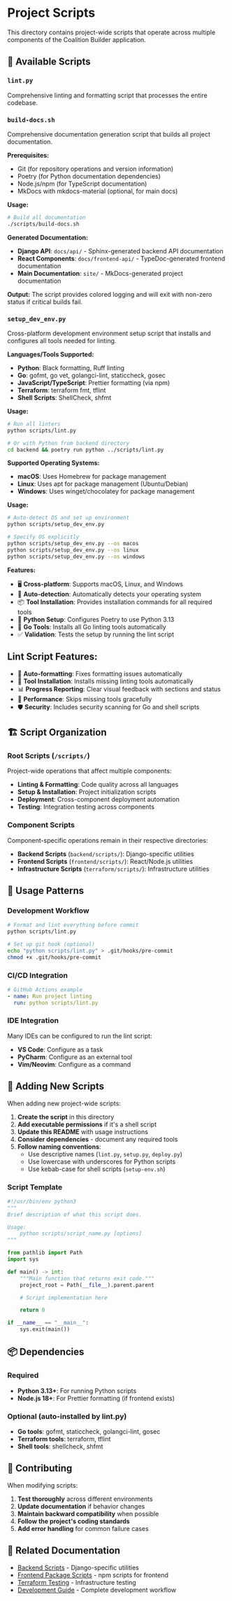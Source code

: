 # Project Scripts

This directory contains project-wide scripts that operate across multiple components of the Coalition Builder application.

## 📁 Available Scripts

### `lint.py`

Comprehensive linting and formatting script that processes the entire codebase.

### `build-docs.sh`

Comprehensive documentation generation script that builds all project documentation.

**Prerequisites:**

- Git (for repository operations and version information)
- Poetry (for Python documentation dependencies)
- Node.js/npm (for TypeScript documentation)
- MkDocs with mkdocs-material (optional, for main docs)

**Usage:**

```bash
# Build all documentation
./scripts/build-docs.sh
```

**Generated Documentation:**

- **Django API**: `docs/api/` - Sphinx-generated backend API documentation
- **React Components**: `docs/frontend-api/` - TypeDoc-generated frontend documentation
- **Main Documentation**: `site/` - MkDocs-generated project documentation

**Output:** The script provides colored logging and will exit with non-zero status if critical builds fail.

### `setup_dev_env.py`

Cross-platform development environment setup script that installs and configures all tools needed for linting.

**Languages/Tools Supported:**

- **Python**: Black formatting, Ruff linting
- **Go**: gofmt, go vet, golangci-lint, staticcheck, gosec
- **JavaScript/TypeScript**: Prettier formatting (via npm)
- **Terraform**: terraform fmt, tflint
- **Shell Scripts**: ShellCheck, shfmt

**Usage:**

```bash
# Run all linters
python scripts/lint.py

# Or with Python from backend directory
cd backend && poetry run python ../scripts/lint.py
```

**Supported Operating Systems:**

- **macOS**: Uses Homebrew for package management
- **Linux**: Uses apt for package management (Ubuntu/Debian)
- **Windows**: Uses winget/chocolatey for package management

**Usage:**

```bash
# Auto-detect OS and set up environment
python scripts/setup_dev_env.py

# Specify OS explicitly
python scripts/setup_dev_env.py --os macos
python scripts/setup_dev_env.py --os linux
python scripts/setup_dev_env.py --os windows
```

**Features:**

- 🖥️ **Cross-platform**: Supports macOS, Linux, and Windows
- 🔧 **Auto-detection**: Automatically detects your operating system
- 📦 **Tool Installation**: Provides installation commands for all required tools
- 🐍 **Python Setup**: Configures Poetry to use Python 3.13
- 🔄 **Go Tools**: Installs all Go linting tools automatically
- ✅ **Validation**: Tests the setup by running the lint script

## Lint Script Features:

- 🎨 **Auto-formatting**: Fixes formatting issues automatically
- 🔧 **Tool Installation**: Installs missing linting tools automatically
- 📊 **Progress Reporting**: Clear visual feedback with sections and status
- 🚀 **Performance**: Skips missing tools gracefully
- 🛡️ **Security**: Includes security scanning for Go and shell scripts

## 🏗️ Script Organization

### Root Scripts (`/scripts/`)

Project-wide operations that affect multiple components:

- **Linting & Formatting**: Code quality across all languages
- **Setup & Installation**: Project initialization scripts
- **Deployment**: Cross-component deployment automation
- **Testing**: Integration testing across components

### Component Scripts

Component-specific operations remain in their respective directories:

- **Backend Scripts** (`backend/scripts/`): Django-specific utilities
- **Frontend Scripts** (`frontend/scripts/`): React/Node.js utilities
- **Infrastructure Scripts** (`terraform/scripts/`): Infrastructure utilities

## 🚀 Usage Patterns

### Development Workflow

```bash
# Format and lint everything before commit
python scripts/lint.py

# Set up git hook (optional)
echo "python scripts/lint.py" > .git/hooks/pre-commit
chmod +x .git/hooks/pre-commit
```

### CI/CD Integration

```yaml
# GitHub Actions example
- name: Run project linting
  run: python scripts/lint.py
```

### IDE Integration

Many IDEs can be configured to run the lint script:

- **VS Code**: Configure as a task
- **PyCharm**: Configure as an external tool
- **Vim/Neovim**: Configure as a command

## 🔧 Adding New Scripts

When adding new project-wide scripts:

1. **Create the script** in this directory
2. **Add executable permissions** if it's a shell script
3. **Update this README** with usage instructions
4. **Consider dependencies** - document any required tools
5. **Follow naming conventions**:
   - Use descriptive names (`lint.py`, `setup.py`, `deploy.py`)
   - Use lowercase with underscores for Python scripts
   - Use kebab-case for shell scripts (`setup-env.sh`)

### Script Template

```python
#!/usr/bin/env python3
"""
Brief description of what this script does.

Usage:
    python scripts/script_name.py [options]
"""

from pathlib import Path
import sys

def main() -> int:
    """Main function that returns exit code."""
    project_root = Path(__file__).parent.parent

    # Script implementation here

    return 0

if __name__ == "__main__":
    sys.exit(main())
```

## 📦 Dependencies

### Required

- **Python 3.13+**: For running Python scripts
- **Node.js 18+**: For Prettier formatting (if frontend exists)

### Optional (auto-installed by lint.py)

- **Go tools**: gofmt, staticcheck, golangci-lint, gosec
- **Terraform tools**: terraform, tflint
- **Shell tools**: shellcheck, shfmt

## 🤝 Contributing

When modifying scripts:

1. **Test thoroughly** across different environments
2. **Update documentation** if behavior changes
3. **Maintain backward compatibility** when possible
4. **Follow the project's coding standards**
5. **Add error handling** for common failure cases

## 🔗 Related Documentation

- [Backend Scripts](../backend/scripts/README.md) - Django-specific utilities
- [Frontend Package Scripts](../frontend/package.json) - npm scripts for frontend
- [Terraform Testing](../terraform/tests/) - Infrastructure testing
- [Development Guide](https://lhadjchikh.github.io/coalition-builder/development/) - Complete development workflow
